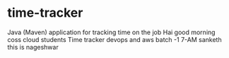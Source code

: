 # time-tracker
Java (Maven) application for tracking time on the job
Hai good morning coss cloud students
Time tracker
devops and aws batch -1 7-AM sanketh
this is nageshwar

